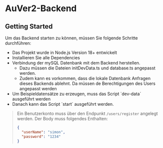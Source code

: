 # AuVer2-Backend

## Getting Started

Um das Backend starten zu können, müssen Sie folgende Schritte durchführen:

- Das Projekt wurde in Node.js Version 18+ entwickelt
- Installieren Sie alle Dependencies
- Verbindung der mySQL Datenbank mit dem Backend herstellen.
    - Dazu müssen die Dateien initDevData.ts und database.ts angepasst werden.
    - Zudem kann es vorkommen, dass die lokale Datenbank Anfragen dieses Backends ablehnt. Da müssen de Berechtigungen
      des Users angepasst werden
- Um Beispieldatensätze zu erzeugen, muss das Script ´dev-data´ ausgeführt werden
- Danach kann das Script ´start´ ausgeführt werden.

> Ein Benutzerkonto muss über den Endpunkt `/users/register` angelegt werden. Der Body muss folgendes Enthalten:
>```json
>{
>   "userName": "simon",
>   "password": "1234"
>}
>```
